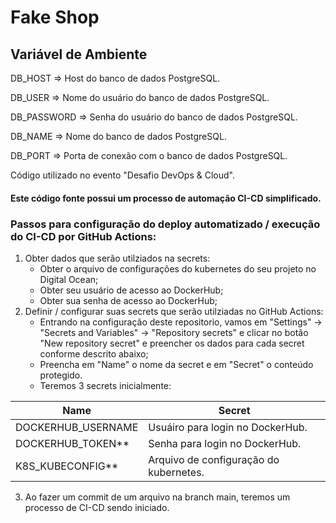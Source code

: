 # Fake Shop


## Variável de Ambiente
DB_HOST	=> Host do banco de dados PostgreSQL.

DB_USER => Nome do usuário do banco de dados PostgreSQL.

DB_PASSWORD	=> Senha do usuário do banco de dados PostgreSQL.

DB_NAME	=>	Nome do banco de dados PostgreSQL.

DB_PORT	=>	Porta de conexão com o banco de dados PostgreSQL.


Código utilizado no evento "Desafio DevOps & Cloud".

#### Este código fonte possui um processo de automação CI-CD simplificado. 


### Passos para configuração do deploy automatizado / execução do CI-CD por GitHub Actions:

1. Obter dados que serão utilziados na secrets:
     - Obter o arquivo de configurações do kubernetes do seu projeto no Digital Ocean;
     - Obter seu usuário de acesso ao DockerHub;
     - Obter sua senha de acesso ao DockerHub;
1. Definir / configurar suas secrets que serão utilziadas no GitHub Actions:
     - Entrando na configuração deste repositorio, vamos em "Settings" -> "Secrets and Variables" -> "Repository secrets" e clicar no botão "New repository secret" e preencher os dados para cada secret conforme descrito abaixo;
     - Preencha em "Name" o nome da secret e em "Secret" o conteúdo protegido.
     -   Teremos 3 secrets inicialmente:


| **Name** | Secret       |
|------------------|---------------|
| DOCKERHUB_USERNAME | Usuáiro para login no DockerHub. |
| DOCKERHUB_TOKEN**  | Senha para login no DockerHub. |
| K8S_KUBECONFIG**   | Arquivo de configuração do kubernetes. |


3. Ao fazer um commit de um arquivo na branch main, teremos um processo de CI-CD sendo iniciado.
